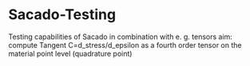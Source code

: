 # Sacado-Testing
Testing capabilities of Sacado in combination with e. g. tensors
aim: compute Tangent C=d_stress/d_epsilon as a fourth order tensor on the material point level (quadrature point)

